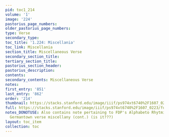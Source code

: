 ```yaml
---
pid: toc1_214
volume: '1'
image: '224'
pastorius_page_numbers: 
older_pastorius_page_numbers: 
type: Verse
secondary_type: 
toc_title: '1.224: Miscellania'
toc_link: Miscellania
section_title: Miscellaneous Verse
secondary_section_title: 
tertiary_section_title: 
pastorius_section_header: 
pastorius_description: 
contents: 
secondary_contents: Miscellaneous Verse
notes: 
first_entry: '851'
last_entry: '862'
order: '214'
thumbnail: https://stacks.stanford.edu/image/iiif/ps974xt6740%2F1607_0223/full/100,/0/default.jpg
full: https://stacks.stanford.edu/image/iiif/ps974xt6740%2F1607_0223/full/full/0/default.jpg
notes_DONOTUSE: Also contains note pertaining to FDP's Alphabeto Rhytmico verses;
  Germantown verse miscellany (cont.) (is it???)
layout: toc_item
collection: toc
---
```

